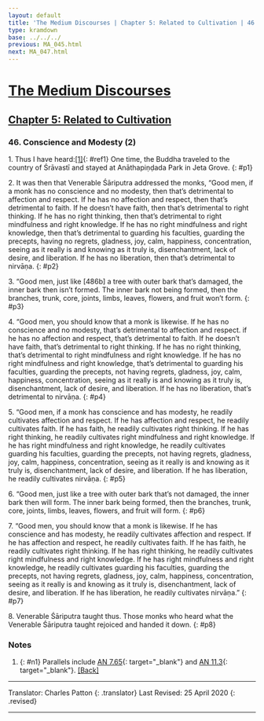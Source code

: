 ```yaml
---
layout: default
title: 'The Medium Discourses | Chapter 5: Related to Cultivation | 46. Conscience and Modesty (2)'
type: kramdown
base: ../../../
previous: MA_045.html
next: MA_047.html
---
```


# [The Medium Discourses](../../index.html)
## [Chapter 5: Related to Cultivation](index.html)
### 46. Conscience and Modesty (2)

1\. Thus I have heard:[\[1\]](#n1){: #ref1} One time, the Buddha traveled to the country of Śrāvastī and stayed at Anāthapiṇḍada Park in Jeta Grove.
{: #p1}

2\. It was then that Venerable Śāriputra addressed the monks, “Good men, if a monk has no conscience and no modesty, then that’s detrimental to affection and respect. If he has no affection and respect, then that’s detrimental to faith. If he doesn’t have faith, then that’s detrimental to right thinking. If he has no right thinking, then that’s detrimental to right mindfulness and right knowledge. If he has no right mindfulness and right knowledge, then that’s detrimental to guarding his faculties, guarding the precepts, having no regrets, gladness, joy, calm, happiness, concentration, seeing as it really is and knowing as it truly is, disenchantment, lack of desire, and liberation. If he has no liberation, then that’s detrimental to nirvāṇa.
{: #p2}

3\. “Good men, just like [486b] a tree with outer bark that’s damaged, the inner bark then isn’t formed. The inner bark not being formed, then the branches, trunk, core, joints, limbs, leaves, flowers, and fruit won’t form.
{: #p3}

4\. “Good men, you should know that a monk is likewise. If he has no conscience and no modesty, that’s detrimental to affection and respect. if he has no affection and respect, that’s detrimental to faith. If he doesn’t have faith, that’s detrimental to right thinking. If he has no right thinking, that’s detrimental to right mindfulness and right knowledge. If he has no right mindfulness and right knowledge, that’s detrimental to guarding his faculties, guarding the precepts, not having regrets, gladness, joy, calm, happiness, concentration, seeing as it really is and knowing as it truly is, disenchantment, lack of desire, and liberation. If he has no liberation, that’s detrimental to nirvāṇa.
{: #p4}

5\. “Good men, if a monk has conscience and has modesty, he readily cultivates affection and respect. If he has affection and respect, he readily cultivates faith. If he has faith, he readily cultivates right thinking. If he has right thinking, he readily cultivates right mindfulness and right knowledge. If he has right mindfulness and right knowledge, he readily cultivates guarding his faculties, guarding the precepts, not having regrets, gladness, joy, calm, happiness, concentration, seeing as it really is and knowing as it truly is, disenchantment, lack of desire, and liberation. If he has liberation, he readily cultivates nirvāṇa.
{: #p5}

6\. “Good men, just like a tree with outer bark that’s not damaged, the inner bark then will form. The inner bark being formed, then the branches, trunk, core, joints, limbs, leaves, flowers, and fruit will form.
{: #p6}

7\. “Good men, you should know that a monk is likewise. If he has conscience and has modesty, he readily cultivates affection and respect. If he has affection and respect, he readily cultivates faith. If he has faith, he readily cultivates right thinking. If he has right thinking, he readily cultivates right mindfulness and right knowledge. If he has right mindfulness and right knowledge, he readily cultivates guarding his faculties, guarding the precepts, not having regrets, gladness, joy, calm, happiness, concentration, seeing as it really is and knowing as it truly is, disenchantment, lack of desire, and liberation. If he has liberation, he readily cultivates nirvāṇa.”
{: #p7}

8\. Venerable Śāriputra taught thus. Those monks who heard what the Venerable Śāriputra taught rejoiced and handed it down.
{: #p8}

### Notes
1. {: #n1} Parallels include [AN 7.65](https://suttacentral.net/an7.65){: target="_blank"} and [AN 11.3](https://suttacentral.net/an11.3){: target="_blank"}. [\[Back\]](#ref1)

---

Translator: Charles Patton
{: .translator}
Last Revised: 25 April 2020
{: .revised}

---
